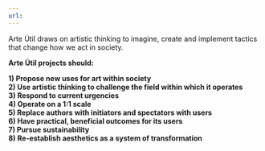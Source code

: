 ```yaml
---
url:
---
```

Arte Útil draws on artistic thinking to imagine, create and implement tactics that change how we 
act in society.

**Arte Útil projects should:**

**1) Propose new uses for art within society**  
**2) Use artistic thinking to challenge the field within which it operates**  
**3) Respond to current urgencies**  
**4) Operate on a 1:1 scale**  
**5) Replace authors with initiators and spectators with users**  
**6) Have practical, beneficial outcomes for its users**  
**7) Pursue sustainability**  
**8) Re-establish aesthetics as a system of transformation**


